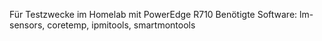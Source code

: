 Für Testzwecke im Homelab mit PowerEdge R710
Benötigte Software: lm-sensors, coretemp, ipmitools, smartmontools
